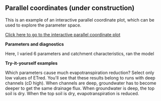 
Parallel coordinates (under construction)
------

This is an example of an interactive parallel coordinate plot, which can be used to explore the parameter space.


[Click here to go to the interactive parallel coordinate plot](/parallel_coordinates/parallel_coordinates_example/index.html)


**Parameters and diagnostics**

Here, I varied 6 parameters and catchment characteristics, ran the model  


**Try-it-yourself examples**

Which parameters cause much evapotranspiration reduction? Select only low values of ETred. You'll see that these results belong to runs with deep channels (cD high). When channels are deep, groundwater has to become deeper to get the same drainage flux. When groundwater is deep, the top soil is dry. When the top soil is dry, evapotranspiration is reduced.


